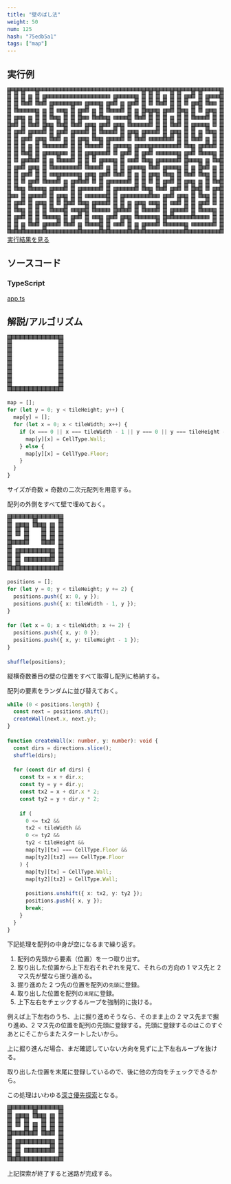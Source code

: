 ```yaml
---
title: "壁のばし法"
weight: 50
num: 125
hash: "75edb5a1"
tags: ["map"]
---
```


## 実行例

![](./static/images/75edb5a1/0.png)
[実行結果を見る](./static/play/75edb5a1/index.html)

## ソースコード

### TypeScript

[app.ts](./static/code/75edb5a1/app.ts)

## 解説/アルゴリズム

![](./static/images/75edb5a1/1.png)

```typescript
map = [];
for (let y = 0; y < tileHeight; y++) {
  map[y] = [];
  for (let x = 0; x < tileWidth; x++) {
    if (x === 0 || x === tileWidth - 1 || y === 0 || y === tileHeight - 1) {
      map[y][x] = CellType.Wall;
    } else {
      map[y][x] = CellType.Floor;
    }
  }
}
```

サイズが奇数 × 奇数の二次元配列を用意する。

配列の外側をすべて壁で埋めておく。

![](./static/images/75edb5a1/2.png)

```typescript
positions = [];
for (let y = 0; y < tileHeight; y += 2) {
  positions.push({ x: 0, y });
  positions.push({ x: tileWidth - 1, y });
}

for (let x = 0; x < tileWidth; x += 2) {
  positions.push({ x, y: 0 });
  positions.push({ x, y: tileHeight - 1 });
}

shuffle(positions);
```

縦横奇数番目の壁の位置をすべて取得し配列に格納する。

配列の要素をランダムに並び替えておく。

```typescript
while (0 < positions.length) {
  const next = positions.shift();
  createWall(next.x, next.y);
}

function createWall(x: number, y: number): void {
  const dirs = directions.slice();
  shuffle(dirs);

  for (const dir of dirs) {
    const tx = x + dir.x;
    const ty = y + dir.y;
    const tx2 = x + dir.x * 2;
    const ty2 = y + dir.y * 2;

    if (
      0 <= tx2 &&
      tx2 < tileWidth &&
      0 <= ty2 &&
      ty2 < tileHeight &&
      map[ty][tx] === CellType.Floor &&
      map[ty2][tx2] === CellType.Floor
    ) {
      map[ty][tx] = CellType.Wall;
      map[ty2][tx2] = CellType.Wall;

      positions.unshift({ x: tx2, y: ty2 });
      positions.push({ x, y });
      break;
    }
  }
}
```

下記処理を配列の中身が空になるまで繰り返す。

1. 配列の先頭から要素（位置）を一つ取り出す。
1. 取り出した位置から上下左右それぞれを見て、それらの方向の 1 マス先と 2 マス先が壁なら掘り進める。
1. 掘り進めた 2 つ先の位置を配列の`先頭`に登録。
1. 取り出した位置を配列の`末尾`に登録。
1. 上下左右をチェックするループを強制的に抜ける。

例えば上下左右のうち、上に掘り進めそうなら、そのまま上の 2 マス先まで掘り進め、2 マス先の位置を配列の先頭に登録する。先頭に登録するのはこのすぐあとにそこからまたスタートしたいから。

上に掘り進んだ場合、まだ確認していない方向を見ずに上下左右ループを抜ける。

取り出した位置を末尾に登録しているので、後に他の方向をチェックできるから。

この処理はいわゆる[深さ優先探索](/0b021f8a)となる。

![](./static/images/75edb5a1/3.png)

上記探索が終了すると迷路が完成する。
